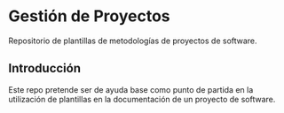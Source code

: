 # Gestión de Proyectos
Repositorio de plantillas de metodologías de proyectos de software.

## Introducción

Este repo pretende ser de ayuda base como punto de partida en la utilización de plantillas en la documentación de un proyecto de software.


